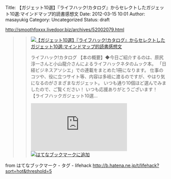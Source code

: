 Title: 【ガジェット10選】『ライフハック!カタログ』からセレクトしたガジェット10選:マインドマップ的読書感想文
Date: 2012-03-15 10:01
Author: masayukig
Category: Uncategorized
Status: draft

<http://smoothfoxxx.livedoor.biz/archives/52002079.html>  
  
  

> > ![](http://cdn-ak.favicon.st-hatena.com/?url=http%3A%2F%2Fsmoothfoxxx.livedoor.biz%2F)[【ガジェット10選】『ライフハック!カタログ』からセレクトしたガジェット10選:マインドマップ的読書感想文](http://smoothfoxxx.livedoor.biz/archives/52002079.html)
> >
> > ライフハック!カタログ
> > 【本の概要】◆今日ご紹介するのは、原尻淳一さんと小山龍介さんによるライフハックネタのムック本。
> > 「日経ビジネスアソシエ」での連載をまとめた1冊になります。
> > 仕事のコツや、役に立つサイト等、内容は多岐に渡るのですが、やはり気になるのがさまざまなガジェット。
> > いつも通り10個ほど選んでみましたので、ご覧ください！
> > いつも応援ありがとうございます！ 【ライフハックガジェット10選...
> >
> > [![はてなブックマーク -
> > 【ガジェット10選】『ライフハック!カタログ』からセレクトしたガジェット10選:マインドマップ的読書感想文](http://b.hatena.ne.jp/entry/image/http://smoothfoxxx.livedoor.biz/archives/52002079.html "はてなブックマーク - 【ガジェット10選】『ライフハック!カタログ』からセレクトしたガジェット10選:マインドマップ的読書感想文")](http://b.hatena.ne.jp/entry/http://smoothfoxxx.livedoor.biz/archives/52002079.html)
> > [![はてなブックマークに追加](http://b.hatena.ne.jp/images/append.gif "はてなブックマークに追加")](http://b.hatena.ne.jp/append?http://smoothfoxxx.livedoor.biz/archives/52002079.html)

  
  
from はてなブックマーク - タグ - lifehack
<http://b.hatena.ne.jp/t/lifehack?sort=hot&threshold=5>
